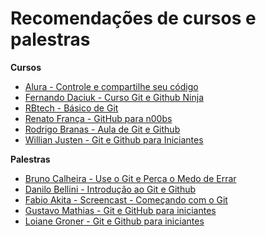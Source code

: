 # Recomendações de cursos e palestras

**Cursos**

- [Alura - Controle e compartilhe seu código](https://www.alura.com.br/curso-online-git)
- [Fernando Daciuk - Curso Git e Github Ninja](http://blog.da2k.com.br/curso-git-e-github-ninja/)
- [RBtech - Básico de Git](https://www.youtube.com/playlist?list=PLInBAd9OZCzzHBJjLFZzRl6DgUmOeG3H0)
- [Renato França - GitHub para n00bs](https://www.youtube.com/playlist?list=PLIcowd3mjrFjdFDTFcHKHdgTqYZZdMyKH)
- [Rodrigo Branas - Aula de Git e Github](https://www.youtube.com/playlist?list=PLQCmSnNFVYnRdgxOC_ufH58NxlmM6VYd1)
- [Willian Justen - Git e Github para Iniciantes](http://willianjusten.teachable.com/courses/git-e-github-para-iniciantes)

**Palestras**

- [Bruno Calheira - Use o Git e Perca o Medo de Errar](https://www.youtube.com/watch?v=EsNWCNx2aOs)
- [Danilo Bellini - Introdução ao Git e Github](https://www.youtube.com/watch?v=Fc_UC5SywuU)
- [Fabio Akita - Screencast - Começando com o Git](http://www.akitaonrails.com/2010/08/17/screencast-comecando-com-git)
- [Gustavo Mathias - Git e GitHub para iniciantes](https://www.youtube.com/watch?v=TReVFOxhh7E)
- [Loiane Groner - Git e Github para iniciantes](https://www.youtube.com/watch?v=UMhskLXJuq4)

